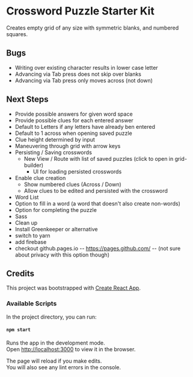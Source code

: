 # Crossword Puzzle Starter Kit

Creates empty grid of any size with symmetric blanks, and numbered squares.

## Bugs
* Writing over existing character results in lower case letter
* Advancing via Tab press does not skip over blanks
* Advancing via Tab press only moves across (not down)


## Next Steps
* Provide possible answers for given word space
* Provide possible clues for each entered answer
* Default to Letters if any letters have already ben entered
* Default to 1 across when opening saved puzzle
* Clue height determined by input
* Maneuvering through grid with arrow keys
* Persisting / Saving crosswords
  * New View / Route with list of saved puzzles (click to open in grid-builder)
	* UI for loading persisted crosswords
* Enable clue creation
  * Show numbered clues (Across / Down)
  * Allow clues to be edited and persisted with the crossword
* Word List
* Option to fill in a word (a word that doesn't also create non-words)
* Option for completing the puzzle
* Sass
* Clean up
* Install Greenkeeper or alternative
* switch to yarn
* add firebase 
* checkout github.pages.io -- https://pages.github.com/ -- (not sure about privacy with this option though)



## Credits

This project was bootstrapped with [Create React App](https://github.com/facebook/create-react-app).

### Available Scripts

In the project directory, you can run:

#### `npm start`

Runs the app in the development mode.<br>
Open [http://localhost:3000](http://localhost:3000) to view it in the browser.

The page will reload if you make edits.<br>
You will also see any lint errors in the console.
